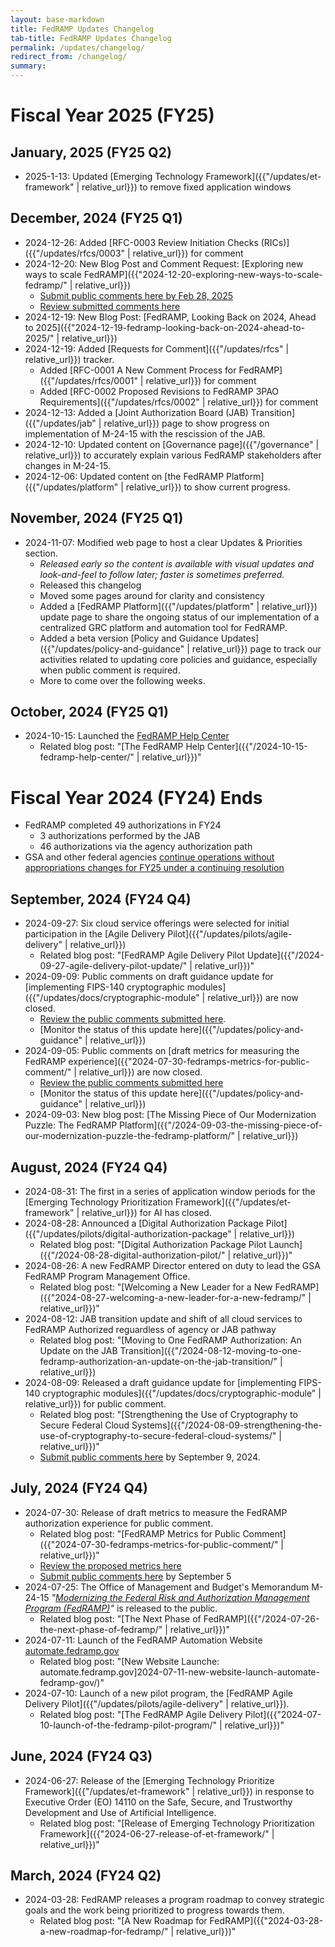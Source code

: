 ```yaml
---
layout: base-markdown
title: FedRAMP Updates Changelog
tab-title: FedRAMP Updates Changelog
permalink: /updates/changelog/
redirect_from: /changelog/
summary:
---
```


# Fiscal Year 2025 (FY25)

## January, 2025 (FY25 Q2)
- 2025-1-13: Updated [Emerging Technology Framework]({{"/updates/et-framework" | relative_url}}) to remove fixed application windows
## December, 2024 (FY25 Q1)

- 2024-12-26: Added [RFC-0003 Review Initiation Checks
  (RICs)]({{"/updates/rfcs/0003" | relative_url}}) for comment
- 2024-12-20: New Blog Post and Comment Request: [Exploring new ways to scale
  FedRAMP]({{"2024-12-20-exploring-new-ways-to-scale-fedramp/" | relative_url}})
  - [Submit public comments here by Feb 28, 2025](https://app.smartsheetgov.com/b/form/6aaf70211bb9471fad1de6048aaeda53)
  - [Review submitted comments here](https://app.smartsheetgov.com/b/publish?EQBCT=da8dd7d08d714e339942a2fe4332d8a8)
- 2024-12-19: New Blog Post: [FedRAMP, Looking Back on 2024, Ahead to
  2025]({{"2024-12-19-fedramp-looking-back-on-2024-ahead-to-2025/" | relative_url}})
- 2024-12-19: Added [Requests for Comment]({{"/updates/rfcs" | relative_url}})
  tracker.
  - Added [RFC-0001 A New Comment Process for
    FedRAMP]({{"/updates/rfcs/0001" | relative_url}}) for comment
  - Added [RFC-0002 Proposed Revisions to FedRAMP 3PAO
    Requirements]({{"/updates/rfcs/0002" | relative_url}}) for comment
- 2024-12-13: Added a [Joint Authorization Board (JAB)
  Transition]({{"/updates/jab" | relative_url}}) page to show progress on
  implementation of M-24-15 with the rescission of the JAB.
- 2024-12-10: Updated content on [Governance
  page]({{"/governance" | relative_url}}) to accurately explain various FedRAMP
  stakeholders after changes in M-24-15.
- 2024-12-06: Updated content on [the FedRAMP
  Platform]({{"/updates/platform" | relative_url}}) to show current progress.

## November, 2024 (FY25 Q1)

- 2024-11-07: Modified web page to host a clear Updates & Priorities section.
  - _Released early so the content is available with visual updates and
    look-and-feel to follow later; faster is sometimes preferred._
  - Released this changelog
  - Moved some pages around for clarity and consistency
  - Added a [FedRAMP Platform]({{"/updates/platform" | relative_url}}) update
    page to share the ongoing status of our implementation of a centralized GRC
    platform and automation tool for FedRAMP.
  - Added a beta version [Policy and Guidance
    Updates]({{"/updates/policy-and-guidance" | relative_url}}) page to track
    our activities related to updating core policies and guidance, especially
    when public comment is required.
  - More to come over the following weeks.

## October, 2024 (FY25 Q1)

- 2024-10-15: Launched the [FedRAMP Help Center](https://help.fedramp.gov)
  - Related blog post: "[The FedRAMP Help
    Center]({{"/2024-10-15-fedramp-help-center/" | relative_url}})"

# Fiscal Year 2024 (FY24) Ends

- FedRAMP completed 49 authorizations in FY24
  - 3 authorizations performed by the JAB
  - 46 authorizations via the agency authorization path
- GSA and other federal agencies
  [continue operations without appropriations changes for FY25 under a continuing resolution](https://www.whitehouse.gov/briefing-room/legislation/2024/09/26/press-release-bill-signed-h-r-9747/)

## September, 2024 (FY24 Q4)

- 2024-09-27: Six cloud service offerings were selected for initial
  participation in the [Agile Delivery
  Pilot]({{"/updates/pilots/agile-delivery" | relative_url}})
  - Related blog post: "[FedRAMP Agile Delivery Pilot
    Update]({{"/2024-09-27-agile-delivery-pilot-update/" | relative_url}})"
- 2024-09-09: Public comments on draft guidance update for [implementing
  FIPS-140 cryptographic
  modules]({{"/updates/docs/cryptographic-module" | relative_url}}) are now
  closed.
  - [Review the public comments submitted here](https://app.smartsheetgov.com/b/publish?EQBCT=be27aa7ed4404614a448e51112f28469).
  - [Monitor the status of this update
    here]({{"/updates/policy-and-guidance" | relative_url}})
- 2024-09-05: Public comments on [draft metrics for measuring the FedRAMP
  experience]({{"2024-07-30-fedramps-metrics-for-public-comment/" | relative_url}})
  are now closed.
  - [Review the public comments submitted here](https://app.smartsheetgov.com/b/publish?EQBCT=2d86a23838f2450b97ee4d38424418e3)
  - [Monitor the status of this update
    here]({{"/updates/policy-and-guidance" | relative_url}})
- 2024-09-03: New blog post: [The Missing Piece of Our Modernization Puzzle: The
  FedRAMP
  Platform]({{"/2024-09-03-the-missing-piece-of-our-modernization-puzzle-the-fedramp-platform/" | relative_url}})

## August, 2024 (FY24 Q4)

- 2024-08-31: The first in a series of application window periods for the
  [Emerging Technology Prioritization
  Framework]({{"/updates/et-framework" | relative_url}}) for AI has closed.
- 2024-08-28: Announced a [Digital Authorization Package
  Pilot]({{"/updates/pilots/digital-authorization-package" | relative_url}})
  - Related blog post: "[Digital Authorization Package Pilot
    Launch]({{"/2024-08-28-digital-authorization-pilot/" | relative_url}})"
- 2024-08-26: A new FedRAMP Director entered on duty to lead the GSA FedRAMP
  Program Management Office.
  - Related blog post: "[Welcoming a New Leader for a New
    FedRAMP]({{"2024-08-27-welcoming-a-new-leader-for-a-new-fedramp/" | relative_url}})"
- 2024-08-12: JAB transition update and shift of all cloud services to FedRAMP
  Authorized reguardless of agency or JAB pathway
  - Related blog post: "[Moving to One FedRAMP Authorization: An Update on the
    JAB
    Transition]({{"/2024-08-12-moving-to-one-fedramp-authorization-an-update-on-the-jab-transition/" | relative_url}})
- 2024-08-09: Released a draft guidance update for [implementing FIPS-140
  cryptographic
  modules]({{"/updates/docs/cryptographic-module" | relative_url}}) for public
  comment.
  - Related blog post: "[Strengthening the Use of Cryptography to Secure Federal
    Cloud
    Systems]({{"/2024-08-09-strengthening-the-use-of-cryptography-to-secure-federal-cloud-systems/" | relative_url}})"
  - [Submit public comments here](https://app.smartsheetgov.com/b/form/f9d1986f7c9243c39432f54cd1be0cfc)
    by September 9, 2024.

## July, 2024 (FY24 Q4)

- 2024-07-30: Release of draft metrics to measure the FedRAMP authorization
  experience for public comment.
  - Related blog post: "[FedRAMP Metrics for Public
    Comment]({{"2024-07-30-fedramps-metrics-for-public-comment/" | relative_url}})"
  - [Review the proposed metrics here](https://publish.smartsheetgov.com/d242efc37a9d49b099de97e82913454e)
  - [Submit public comments here](https://app.smartsheetgov.com/b/form/3f17415b268a4eb083bb4e1c2098d8fd)
    by September 5
- 2024-07-25: The Office of Management and Budget's Memorandum M-24-15
  _"[Modernizing the Federal Risk and Authorization Management Program (FedRAMP)](https://www.whitehouse.gov/wp-content/uploads/2024/07/M-24-15-Modernizing-the-Federal-Risk-and-Authorization-Management-Program.pdf)"_
  is released to the public.
  - Related blog post: "[The Next Phase of
    FedRAMP]({{"/2024-07-26-the-next-phase-of-fedramp/" | relative_url}})"
- 2024-07-11: Launch of the FedRAMP Automation Website
  [automate.fedramp.gov](https://automate.fedramp.gov)
  - Related blog post: "[New Website Launche:
    automate.fedramp.gov]2024-07-11-new-website-launch-automate-fedramp-gov/)"
- 2024-07-10: Launch of a new pilot program, the [FedRAMP Agile Delivery
  Pilot]({{"/updates/pilots/agile-delivery" | relative_url}}).
  - Related blog post: "[The FedRAMP Agile Delivery
    Pilot]({{"2024-07-10-launch-of-the-fedramp-pilot-program/" | relative_url}})"

## June, 2024 (FY24 Q3)

- 2024-06-27: Release of the [Emerging Technology Prioritize
  Framework]({{"/updates/et-framework" | relative_url}}) in response to
  Executive Order (EO) 14110 on the Safe, Secure, and Trustworthy Development
  and Use of Artificial Intelligence.
  - Related blog post: "[Release of Emerging Technology Prioritization
    Framework]({{"2024-06-27-release-of-et-framework/" | relative_url}})"

## March, 2024 (FY24 Q2)

- 2024-03-28: FedRAMP releases a program roadmap to convey strategic goals and
  the work being prioritized to progress towards them.
  - Related blog post: "[A New Roadmap for
    FedRAMP]({{"2024-03-28-a-new-roadmap-for-fedramp/" | relative_url}})"

